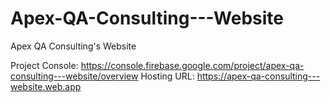 # Apex-QA-Consulting---Website
Apex QA Consulting's Website


Project Console: https://console.firebase.google.com/project/apex-qa-consulting---website/overview
Hosting URL: https://apex-qa-consulting---website.web.app